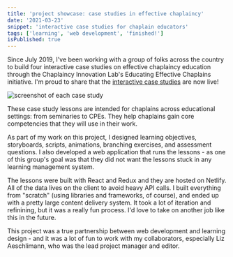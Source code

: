 ```yaml
---
title: 'project showcase: case studies in effective chaplaincy'
date: '2021-03-23'
snippet: 'interactive case studies for chaplain educators'
tags: ['learning', 'web development', 'finished!']
isPublished: true
---
```


Since July 2019, I've been working with a group of folks across the country to build four interactive case studies on effective chaplaincy education through the Chaplaincy Innovation Lab's Educating Effective Chaplains initiative. I'm proud to share that the [interactive case studies](https://chaplaincyinnovation.org/training-credentials/case-studies) are now live!

![screenshot of each case study](/images/cil.png)

These case study lessons are intended for chaplains across educational settings: from seminaries to CPEs. They help chaplains gain core competencies that they will use in their work. 

As part of my work on this project, I designed learning objectives, storyboards, scripts, animations, branching exercises, and assessment questions. I also developed a web application that runs the lessons - as one of this group's goal was that they did not want the lessons stuck in any learning management system.

The lessons were built with React and Redux and they are hosted on Netlify. All of the data lives on the client to avoid heavy API calls. I built everything from "scratch" (using libraries and frameworks, of course), and ended up with a pretty large content delivery system. It took a lot of iteration and refinining, but it was a really fun process. I'd love to take on another job like this in the future. 

This project was a true partnership between web development and learning design - and it was a lot of fun to work with my collaborators, especially Liz Aeschlimann, who was the lead project manager and editor. 

